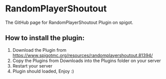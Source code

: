 # RandomPlayerShoutout
The GitHub page for RandomPlayerShoutout Plugin on spigot.

How to install the plugin:
-------------------------------
1. Download the Plugin from https://www.spigotmc.org/resources/randomplayershoutout.81394/
2. Copy the Plugins from Downloads into the Plugins folder on your server
3. Restart your server
4. Plugin should loaded, Enjoy :)
